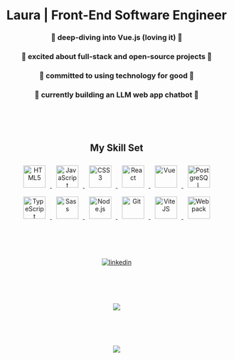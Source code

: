 # <div align="center">Laura | Front-End Software Engineer</div>  
  
### <div align="center">🤿 deep-diving into Vue.js (loving it) 🤿</div>  
  
### <div align="center">🥞 excited about full-stack and open-source projects 🥞 </div>  

### <div align="center">🌱 committed to using technology for good 🌱</div> 
  
### <div align="center">💼 currently building an LLM web app chatbot 💼 </div>  

<br/><br/><br/>

## <div align="center">  My Skill Set  </div>
<div align="center">  
  <a href="https://en.wikipedia.org/wiki/HTML5" target="_blank">
    <img style="margin: 10px" src="https://cdn.jsdelivr.net/gh/devicons/devicon@latest/icons/html5/html5-original.svg" alt="HTML5" height="50" />
  </a>  
  <a href="https://www.javascript.com/" target="_blank">
    <img style="margin: 10px" src="https://cdn.jsdelivr.net/gh/devicons/devicon@latest/icons/javascript/javascript-original.svg" alt="JavaScript" height="50" />
  </a>  
  <a href="https://www.w3schools.com/css/" target="_blank">
    <img style="margin: 10px" src="https://cdn.jsdelivr.net/gh/devicons/devicon@latest/icons/css3/css3-original.svg" alt="CSS3" height="50" />
  </a>  
  <a href="https://reactjs.org/" target="_blank">
    <img style="margin: 10px" src="https://cdn.jsdelivr.net/gh/devicons/devicon@latest/icons/react/react-original.svg" alt="React" height="50" />
  </a>  
  <a href="https://vuejs.org/" target="_blank">
    <img style="margin: 10px" src="https://cdn.jsdelivr.net/gh/devicons/devicon@latest/icons/vuejs/vuejs-original.svg" alt="Vue" height="50" />
  </a>  
  <a href="https://www.postgresql.org/" target="_blank">
    <img style="margin: 10px" src="https://cdn.jsdelivr.net/gh/devicons/devicon@latest/icons/postgresql/postgresql-original.svg" alt="PostgreSQL" height="50" />
  </a>  
  <a href="https://www.typescriptlang.org/" target="_blank">
    <img style="margin: 10px" src="https://cdn.jsdelivr.net/gh/devicons/devicon@latest/icons/typescript/typescript-original.svg" alt="TypeScript" height="50" />
  </a>  
  <a href="https://sass-lang.com/" target="_blank">
    <img style="margin: 10px" src="https://cdn.jsdelivr.net/gh/devicons/devicon@latest/icons/sass/sass-original.svg" alt="Sass" height="50" />
  </a>  
  <a href="https://nodejs.org/" target="_blank">
    <img style="margin: 10px" src="https://cdn.jsdelivr.net/gh/devicons/devicon@latest/icons/nodejs/nodejs-original.svg" alt="Node.js" height="50" />
  </a>  
  <a href="https://git-scm.com/" target="_blank">
    <img style="margin: 10px" src="https://cdn.jsdelivr.net/gh/devicons/devicon@latest/icons/git/git-original.svg" alt="Git" height="50" />
  </a>  
  <a href="https://vitejs.dev/" target="_blank">
    <img style="margin: 10px" src="https://cdn.jsdelivr.net/gh/devicons/devicon@latest/icons/vitejs/vitejs-original.svg" alt="ViteJS" height="50" />
  </a>  
  <a href="https://webpack.js.org/" target="_blank">
    <img style="margin: 10px" src="https://cdn.jsdelivr.net/gh/devicons/devicon@latest/icons/webpack/webpack-original.svg" alt="Webpack" height="50" />
  </a>  
</div>

<br/><br/><br/>

<div  align="center" ><a href="https://linkedin.com/in/lauralonggone" target="_blank">
<img src=https://img.shields.io/badge/linkedin-%231E77B5.svg?&style=for-the-badge&logo=linkedin&logoColor=white alt=linkedin style="margin-bottom: 5px;" />
</a>
</div>

<br/><br/><br/>

<div align="center"><img src="https://github-readme-stats.vercel.app/api?username=lalonggone&show_icons=true&count_private=true&hide_border=true" align="center" /></div> 

<br/><br/><br/>

<div align="center">
<img src="https://komarev.com/ghpvc/?username=lalonggone&&style=flat-square" align="center" />
</div>  

<br/><br/><br/>

<div align="center"></div>

<br/><br/>

